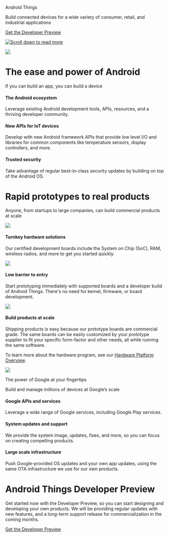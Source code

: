 Android Things


Build connected devices for a wide variety of consumer, retail, and industrial applications


[Get the Developer Preview](https://developer.android.google.cn/things/preview/index.html)

[![Scroll down to read more](https://developer.android.google.cn/things/images/carrot_black.png)](#android-things)

![](https://developer.android.google.cn/things/images/graphic_bugdroid.png)


# The ease and power of Android

If you can build an app, you can build a device


#### The Android ecosystem

Leverage existing Android development tools, APIs, resources, and a thriving developer community.

#### New APIs for IoT devices

Develop with new Android framework APIs that provide low level I/O and libraries for common components like temperature sensors, display controllers, and more.

#### Trusted security

Take advantage of regular best-in-class security updates by building on top of the Android OS.

# Rapid prototypes to real products

Anyone, from startups to large companies, can build commercial products at scale

![](https://developer.android.google.cn/things/images/landing-certified.png)

#### Turnkey hardware solutions

Our certified development boards include the System on Chip (SoC), RAM, wireless radios, and more to get you started quickly.

![](https://developer.android.google.cn/things/images/landing-market.png)

#### Low barrier to entry

Start prototyping immediately with supported boards and a developer build of Android Things. There's no need for kernel, firmware, or board development.

![](https://developer.android.google.cn/things/images/landing-scale.png)

#### Build products at scale

Shipping products is easy because our prototype boards are commercial grade. The same boards can be easily customized by your prototype supplier to fit your specific form-factor and other needs, all while running the same software.

To learn more about the hardware program, see our [Hardware Platform Overview](https://developer.android.google.cn/things/hardware/index.html).

![](https://developer.android.google.cn/things/images/graphic_superG.png)

The power of Google at your fingertips

Build and manage millions of devices at Google’s scale

#### Google APIs and services

Leverage a wide range of Google services, including Google Play services.

#### System updates and support

We provide the system image, updates, fixes, and more, so you can focus on creating compelling products.

#### Large scale infrastructure

Push Google-provided OS updates and your own app updates, using the same OTA infrastructure we use for our own products.

# Android Things Developer Preview

Get started now with the Developer Preview, so you can start designing and developing your own products. We will be providing regular updates with new features, and a long-term support release for commercialization in the coming months.

[Get the Developer Preview](https://developer.android.google.cn/things/preview/index.html)

